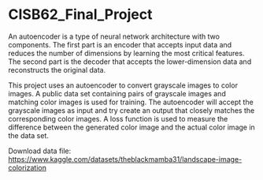 # CISB62_Final_Project

An autoencoder is a type of neural network architecture with two components. The first part is an encoder that accepts input data and reduces the number of dimensions by learning the most critical features. The second part is the decoder that accepts the lower-dimension data and reconstructs the original data.

This project uses an autoencoder to convert grayscale images to color images. A public data set containing pairs of grayscale images and matching color images is used for training. The autoencoder will accept the grayscale images as input and try create an output that closely matches the corresponding color images. A loss function is used to measure the difference between the generated color image and the actual color image in the data set.

Download data file: https://www.kaggle.com/datasets/theblackmamba31/landscape-image-colorization
